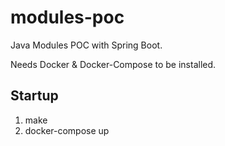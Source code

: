 # modules-poc

Java Modules POC with Spring Boot.

Needs Docker & Docker-Compose to be installed.

## Startup

1. make
2. docker-compose up
